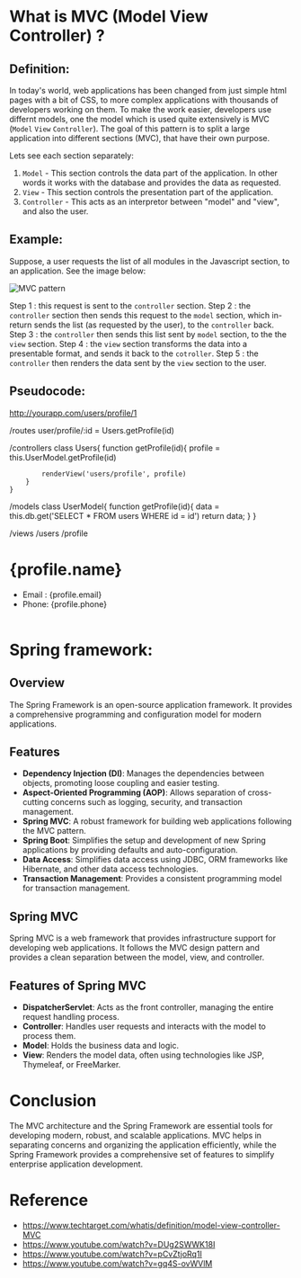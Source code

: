 # What is MVC (Model View Controller) ?
## Definition:

In today's world, web applications has been changed from just simple html pages with a bit of CSS, to more complex applications with thousands of developers working on them. To make the work easier, developers use differnt models, one the model which is used quite extensively is MVC (`Model` `View` `Controller`). The goal of this pattern is to split a large application into different sections (MVC), that have their own purpose.

Lets see each section separately:

1. `Model` - This section controls the data part of the application. In other words it works with the database and provides the data as requested.
2. `View` - This section controls the presentation part of the application.
3. `Controller` - This acts as an interpretor between "model" and "view", and also the user.

## Example:

Suppose, a user requests the list of all modules in the Javascript section, to an application. See the image below:

![MVC pattern](https://media.geeksforgeeks.org/wp-content/uploads/20220224172049/Model2.png)

Step 1 : this request is sent to the `controller` section.
Step 2 : the `controller` section then sends this request to the `model` section, which in-return sends the list (as requested by the user), to the `controller` back.
Step 3 : the `controller` then sends this list sent by `model` section, to the the `view` section.
Step 4 : the `view` section transforms the data into a presentable format, and sends it back to the `cotroller`.
Step 5 : the `controller` then renders the data sent by the `view` section to the user. 

## Pseudocode:

http://yourapp.com/users/profile/1

/routes
    user/profile/:id = Users.getProfile(id)

/controllers
    class Users{
        function getProfile(id){
            profile = this.UserModel.getProfile(id)

            renderView('users/profile', profile)
        }
    }

/models
    class UserModel{
        function getProfile(id){
            data = this.db.get('SELECT * FROM users WHERE id = id')
            return data;
        }
    }

/views
   /users
      /profile
          <h1>{profile.name}</h1>
          <ul>
            <li>Email : {profile.email}</li>
            <li>Phone: {profile.phone}</li>     
          </ul> 


# Spring framework:

## Overview

The Spring Framework is an open-source application framework. It provides a comprehensive programming and configuration model for modern applications.

## Features

- **Dependency Injection (DI)**: Manages the dependencies between objects, promoting loose coupling and easier testing.
- **Aspect-Oriented Programming (AOP)**: Allows separation of cross-cutting concerns such as logging, security, and transaction management.
- **Spring MVC**: A robust framework for building web applications following the MVC pattern.
- **Spring Boot**: Simplifies the setup and development of new Spring applications by providing defaults and auto-configuration.
- **Data Access**: Simplifies data access using JDBC, ORM frameworks like Hibernate, and other data access technologies.
- **Transaction Management**: Provides a consistent programming model for transaction management.

## Spring MVC

Spring MVC is a web framework that provides infrastructure support for developing web applications. It follows the MVC design pattern and provides a clean separation between the model, view, and controller.

## Features of Spring MVC 

- **DispatcherServlet**: Acts as the front controller, managing the entire request handling process.
- **Controller**: Handles user requests and interacts with the model to process them.
- **Model**: Holds the business data and logic.
- **View**: Renders the model data, often using technologies like JSP, Thymeleaf, or FreeMarker.


# Conclusion 

The MVC architecture and the Spring Framework are essential tools for developing modern, robust, and scalable applications. MVC helps in separating concerns and organizing the application efficiently, while the Spring Framework provides a comprehensive set of features to simplify enterprise application development.


# Reference

- https://www.techtarget.com/whatis/definition/model-view-controller-MVC
- https://www.youtube.com/watch?v=DUg2SWWK18I
- https://www.youtube.com/watch?v=pCvZtjoRq1I
- https://www.youtube.com/watch?v=gq4S-ovWVlM